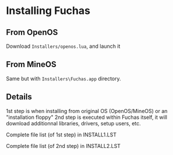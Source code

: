 # Installing Fuchas
## From OpenOS
Download `Installers/openos.lua`, and launch it
## From MineOS
Same but with `Installers\Fuchas.app` directory.

## Details
1st step is when installing from original OS (OpenOS/MineOS) or an "installation floppy"
2nd step is executed within Fuchas itself, it will download additionnal libraries, drivers, setup users, etc.

Complete file list (of 1st step) in INSTALL1.LST

Complete file list (of 2nd step) in INSTALL2.LST